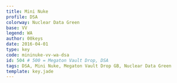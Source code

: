 ```yaml
---
title: Mini Nuke
profile: DSA
colorway: Nuclear Data Green
base: VV
legend: WA
author: 00keys
date: 2016-04-01
type: key
code: mininuke-vv-wa-dsa
id: 504 # 500 = Megaton Vault Drop, DSA
tags: DSA, Mini Nuke, Megaton Vault Drop GB, Nuclear Data Green
template: key.jade
---
```


<span class="more"> 

